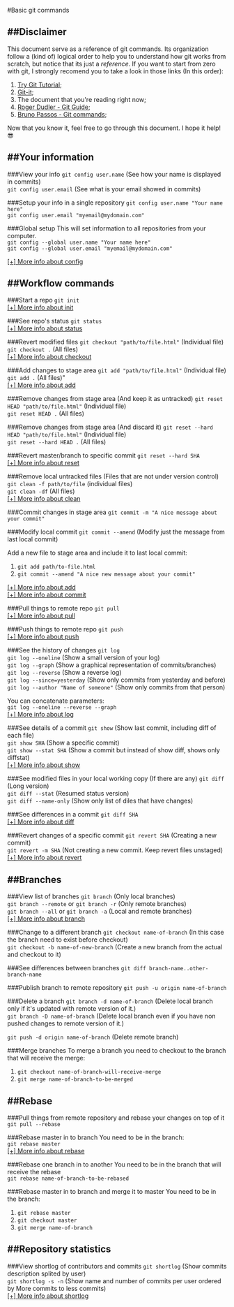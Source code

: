 #Basic git commands

##Disclaimer
---
This document serve as a reference of git commands. Its organization follow a (kind of) logical order to help you to understand how git works from scratch, but notice that its just a *reference*. If you want to start from zero with git, I strongly recomend you to take a look in those links (In this order):

1. [Try Git Tutorial](http://try.github.io/);
2. [Git-it](https://github.com/jlord/git-it-electron#git-it-desktop-app);
3. The document that you're reading right now;
4. [Roger Dudler - Git Guide](http://rogerdudler.github.io/git-guide/);
5. [Bruno Passos - Git commands](https://github.com/bpassos/git-commands);

Now that you know it, feel free to go through this document. I hope it help! :sunglasses:  
  
  
##Your information
---
###View your info
`git config user.name` (See how your name is displayed in commits)  
`git config user.email` (See what is your email showed in commits)    

###Setup your info in a single repository
`git config user.name "Your name here"`  
`git config user.email "myemail@mydomain.com"`  

###Global setup
This will set information to all repositories from your computer.  
`git config --global user.name "Your name here"`  
`git config --global user.email "myemail@mydomain.com"`  

[[+] More info about config](https://git-scm.com/docs/git-config)  

##Workflow commands
---
###Start a repo
`git init`  
[[+] More info about init](https://git-scm.com/docs/git-init)  

###See repo's status
`git status`  
[[+] More info about status](https://git-scm.com/docs/git-status)  

###Revert modified files
`git checkout "path/to/file.html"` (Individual file)  
`git checkout .` (All files)  
[[+] More info about checkout](https://git-scm.com/docs/git-checkout)  

###Add changes to stage area
`git add "path/to/file.html"` (Individual file)  
`git add .` (All files)"  
[[+] More info about add](https://git-scm.com/docs/git-add)  

###Remove changes from stage area (And keep it as untracked)
`git reset HEAD "path/to/file.html"` (Individual file)  
`git reset HEAD .` (All files)  

###Remove changes from stage area (And discard it)
`git reset --hard HEAD "path/to/file.html"` (Individual file)   
`git reset --hard HEAD .` (All files)  

###Revert master/branch to specific commit
`git reset --hard SHA`  
[[+] More info about reset](https://git-scm.com/docs/git-reset)  

###Remove local untracked files (Files that are not under version control)
`git clean -f path/to/file` (individual files)  
`git clean -df` (All files)  
[[+] More info about clean](https://git-scm.com/docs/git-clean)

###Commit changes in stage area
`git commit -m "A nice message about your commit"`

###Modify local commit
`git commit --amend` (Modify just the message from last local commit)  

Add a new file to stage area and include it to last local commit:  
1. `git add path/to-file.html`  
2. `git commit --amend "A nice new message about your commit"`  

[[+] More info about add](https://git-scm.com/docs/git-add)  
[[+] More info about commit](https://git-scm.com/docs/git-commit)  
  
###Pull things to remote repo
`git pull`  
[[+] More info about pull](https://git-scm.com/docs/git-pull)  

###Push things to remote repo
`git push`  
[[+] More info about push](https://git-scm.com/docs/git-push)  

###See the history of changes
`git log`  
`git log --oneline` (Show a small version of your log)  
`git log --graph` (Show a graphical representation of commits/branches)  
`git log --reverse` (Show a reverse log)  
`git log --since=yesterday` (Show only commits from yesterday and before)  
`git log --author "Name of someone"` (Show only commits from that person) 

You can concatenate parameters:  
`git log --oneline --reverse --graph`  
[[+] More info about log](https://git-scm.com/docs/git-log)  

###See details of a commit
`git show` (Show last commit, including diff of each file)  
`git show SHA` (Show a specific commit)  
`git show --stat SHA` (Show a commit but instead of show diff, shows only diffstat)  
[[+] More info about show](https://git-scm.com/docs/git-show)  

###See modified files in your local working copy (If there are any)
`git diff` (Long version)  
`git diff --stat` (Resumed status version)  
`git diff --name-only` (Show only list of diles that have changes)  

###See differences in a commit
`git diff SHA`  
[[+] More info about diff](https://git-scm.com/docs/git-diff)  

###Revert changes of a specific commit
`git revert SHA` (Creating a new commit)  
`git revert -m SHA` (Not creating a new commit. Keep revert files unstaged)  
[[+] More info about revert](https://git-scm.com/docs/git-revert)  

##Branches
---

###View list of branches
`git branch` (Only local branches)  
`git branch --remote` or `git branch -r` (Only remote branches)  
`git branch --all` or `git branch -a` (Local and remote branches)  
[[+] More info about branch](https://git-scm.com/docs/git-branch)  

###Change to a different branch
`git checkout name-of-branch` (In this case the branch need to exist before checkout)  
`git checkout -b name-of-new-branch` (Create a new branch from the actual and checkout to it)   

###See differences between branches
`git diff branch-name..other-branch-name`

###Publish branch to remote repository
`git push -u origin name-of-branch`

###Delete a branch
`git branch -d name-of-branch` (Delete local branch only if it's updated with remote version of it.)  
`git branch -D name-of-branch` (Delete local branch even if you have non pushed changes to remote version of it.)  

`git push -d origin name-of-branch` (Delete remote branch) 

###Merge branches
To merge a branch you need to checkout to the branch that will receive the merge:  
1. `git checkout name-of-branch-will-receive-merge`  
2. `git merge name-of-branch-to-be-merged`  
  
  
##Rebase
---
###Pull things from remote repository and rebase your changes on top of it
`git pull --rebase`

###Rebase master in to branch
You need to be in the branch:  
`git rebase master`  
[[+] More info about rebase](https://git-scm.com/docs/git-rebase)  

###Rebase one branch in to another
You need to be in the branch that will receive the rebase  
`git rebase name-of-branch-to-be-rebased`  

###Rebase master in to branch and merge it to master
You need to be in the branch:  
1. `git rebase master`  
2. `git checkout master`  
3. `git merge name-of-branch`  
  
    
##Repository statistics
---
###View shortlog of contributors and commits
`git shortlog` (Show commits description splited by user)   
`git shortlog -s -n` (Show name and number of commits per user ordered by More commits to less commits)  
[[+] More info about shortlog](https://git-scm.com/docs/git-shortlog)  